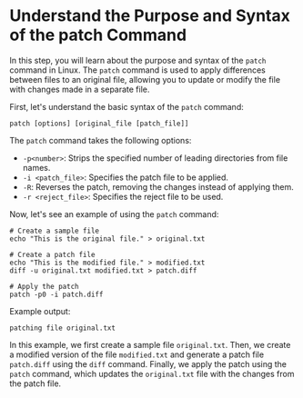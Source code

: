 # Understand the Purpose and Syntax of the patch Command

In this step, you will learn about the purpose and syntax of the `patch` command in Linux. The `patch` command is used to apply differences between files to an original file, allowing you to update or modify the file with changes made in a separate file.

First, let's understand the basic syntax of the `patch` command:

```
patch [options] [original_file [patch_file]]
```

The `patch` command takes the following options:

- `-p<number>`: Strips the specified number of leading directories from file names.
- `-i <patch_file>`: Specifies the patch file to be applied.
- `-R`: Reverses the patch, removing the changes instead of applying them.
- `-r <reject_file>`: Specifies the reject file to be used.

Now, let's see an example of using the `patch` command:

```
# Create a sample file
echo "This is the original file." > original.txt

# Create a patch file
echo "This is the modified file." > modified.txt
diff -u original.txt modified.txt > patch.diff

# Apply the patch
patch -p0 -i patch.diff
```

Example output:

```
patching file original.txt
```

In this example, we first create a sample file `original.txt`. Then, we create a modified version of the file `modified.txt` and generate a patch file `patch.diff` using the `diff` command. Finally, we apply the patch using the `patch` command, which updates the `original.txt` file with the changes from the patch file.
